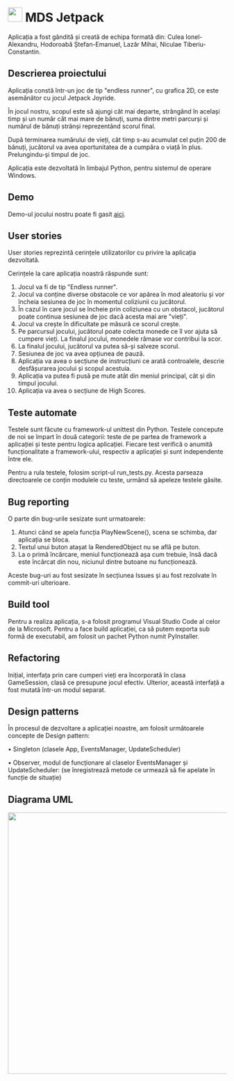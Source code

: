 # <img src="https://user-images.githubusercontent.com/79095586/173258193-8e08228d-5b79-46d6-aa59-570b10735068.png" width="33"> MDS Jetpack
Aplicația a fost gândită și creată de echipa formată din: Culea Ionel-Alexandru, Hodoroabă Ștefan-Emanuel, Lazăr Mihai, Niculae Tiberiu-Constantin.

## Descrierea proiectului
Aplicația constă într-un joc de tip "endless runner", cu grafica 2D, ce este asemănător cu jocul Jetpack Joyride.

În jocul nostru, scopul este să ajungi cât mai departe, strângând în același timp și un număr cât mai mare de bănuți, suma dintre metri parcurși și numărul de bănuți strânși reprezentând scorul final.

După terminarea numărului de vieți, cât timp s-au acumulat cel puțin 200 de bănuți, jucătorul va avea oportunitatea de a cumpăra o viață în plus. Prelungindu-și timpul de joc.

Aplicația este dezvoltată în limbajul Python, pentru sistemul de operare Windows.

## Demo
Demo-ul jocului nostru poate fi gasit [aici](https://www.youtube.com/watch?v=e4r82uQ2hro).

## User stories
User stories reprezintă cerințele utilizatorilor cu privire la aplicația dezvoltată.

Cerințele la care aplicația noastră răspunde sunt:

1. Jocul va fi de tip "Endless runner".
2. Jocul va conține diverse obstacole ce vor apărea în mod aleatoriu și vor încheia sesiunea de joc în momentul coliziunii cu jucătorul.
3. În cazul în care jocul se încheie prin coliziunea cu un obstacol, jucătorul poate continua sesiunea de joc dacă acesta mai are "vieți".
4. Jocul va crește în dificultate pe măsură ce scorul crește.
5. Pe parcursul jocului, jucătorul poate colecta monede ce îl vor ajuta să cumpere vieți. La finalul jocului, monedele rămase vor contribui la scor.
6. La finalul jocului, jucătorul va putea să-și salveze scorul.
7. Sesiunea de joc va avea opțiunea de pauză.
8. Aplicația va avea o secțiune de instrucțiuni ce arată controalele, descrie desfășurarea jocului și scopul acestuia.
9. Aplicația va putea fi pusă pe mute atât din meniul principal, cât și din timpul jocului.
10. Aplicația va avea o secțiune de High Scores.

## Teste automate
Testele sunt făcute cu framework-ul unittest din Python. Testele concepute de noi se împart în două categorii: teste de pe partea de framework a aplicației și teste pentru logica aplicației. Fiecare test verifică o anumită funcționalitate a framework-ului, respectiv a aplicației și sunt independente între ele.

Pentru a rula testele, folosim script-ul run_tests.py. Acesta parseaza directoarele ce conțin modulele cu teste, urmând să apeleze testele găsite.

## Bug reporting
O parte din bug-urile sesizate sunt urmatoarele:

1. Atunci când se apela funcția PlayNewScene(), scena se schimba, dar aplicația se bloca.
2. Textul unui buton atașat la RenderedObject nu se află pe buton.
3. La o primă încărcare, meniul funcționează așa cum trebuie, însă dacă este încărcat din nou, niciunul dintre butoane nu funcționează.

Aceste bug-uri au fost sesizate în secțiunea Issues și au fost rezolvate în commit-uri ulterioare.

## Build tool
Pentru a realiza aplicația, s-a folosit programul Visual Studio Code al celor de la Microsoft. Pentru a face build aplicației, ca să putem exporta sub formă de executabil, am folosit un pachet Python numit PyInstaller.

## Refactoring
Inițial, interfața prin care cumperi vieți era încorporată în clasa GameSession, clasă ce presupune jocul efectiv. Ulterior, această interfață a fost mutată într-un modul separat.

## Design patterns
În procesul de dezvoltare a aplicației noastre, am folosit următoarele concepte de Design pattern:

•	Singleton (clasele App, EventsManager, UpdateScheduler)

•	Observer, modul de funcționare al claselor EventsManager și UpdateScheduler: (se înregistrează metode ce urmează să fie apelate în funcție de situație)

## Diagrama UML
<p align="center">
  <img src="https://github.com/bestman4111/Laborator-MDS/blob/main/PROIECT/diagrama.png" width="600">
</p>